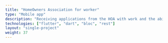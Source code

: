 ```yaml
---
title: "HomeOwners Association for worker"
type: "Mobile app"
description: "Receiving applications from the HOA with work and the ability to take applications from the general pool"
technologies: ["flutter", "dart", "bloc", "rest"]
layout: "single-project"
weight: 37
---
```

